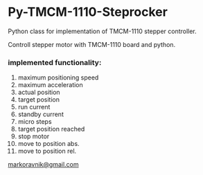 # Py-TMCM-1110-Steprocker
Python class for implementation of TMCM-1110 stepper controller.

Controll stepper motor with TMCM-1110 board and python.

### implemented functionality:

1. maximum positioning speed
2. maximum acceleration
3. actual position
4. target position
5. run current
6. standby current
7. micro steps
8. target position reached
9. stop motor
10. move to position abs.
11. move to position rel.


markoravnik@gmail.com
